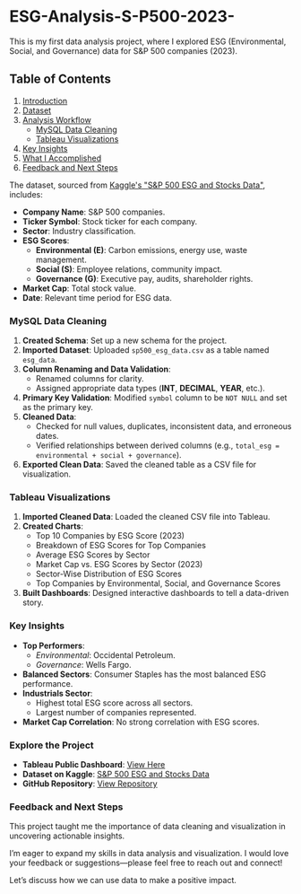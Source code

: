 # ESG-Analysis-S-P500-2023-
This is my first data analysis project, where I explored ESG (Environmental, Social, and Governance) data for S&P 500 companies (2023).

## Table of Contents
1. [Introduction](#introduction)
2. [Dataset](#dataset)
3. [Analysis Workflow](#analysis-workflow)
    - [MySQL Data Cleaning](#mysql-data-cleaning)
    - [Tableau Visualizations](#tableau-visualizations)
4. [Key Insights](#key-insights)
5. [What I Accomplished](#what-i-accomplished)
6. [Feedback and Next Steps](#feedback-and-next-steps)

The dataset, sourced from [Kaggle's "S&P 500 ESG and Stocks Data"](https://bit.ly/41UmKrR), includes:
- **Company Name**: S&P 500 companies.
- **Ticker Symbol**: Stock ticker for each company.
- **Sector**: Industry classification.
- **ESG Scores**:
  - **Environmental (E)**: Carbon emissions, energy use, waste management.
  - **Social (S)**: Employee relations, community impact.
  - **Governance (G)**: Executive pay, audits, shareholder rights.
- **Market Cap**: Total stock value.
- **Date**: Relevant time period for ESG data.

### MySQL Data Cleaning
1. **Created Schema**: Set up a new schema for the project.
2. **Imported Dataset**: Uploaded `sp500_esg_data.csv` as a table named `esg_data`.
3. **Column Renaming and Data Validation**:
    - Renamed columns for clarity.
    - Assigned appropriate data types (**INT**, **DECIMAL**, **YEAR**, etc.).
4. **Primary Key Validation**: Modified `symbol` column to be `NOT NULL` and set as the primary key.
5. **Cleaned Data**:
    - Checked for null values, duplicates, inconsistent data, and erroneous dates.
    - Verified relationships between derived columns (e.g., `total_esg = environmental + social + governance`).
6. **Exported Clean Data**: Saved the cleaned table as a CSV file for visualization.

### Tableau Visualizations
1. **Imported Cleaned Data**: Loaded the cleaned CSV file into Tableau.
2. **Created Charts**:
    - Top 10 Companies by ESG Score (2023)
    - Breakdown of ESG Scores for Top Companies
    - Average ESG Scores by Sector
    - Market Cap vs. ESG Scores by Sector (2023)
    - Sector-Wise Distribution of ESG Scores
    - Top Companies by Environmental, Social, and Governance Scores
3. **Built Dashboards**: Designed interactive dashboards to tell a data-driven story.

### Key Insights
- **Top Performers**:
    - *Environmental*: Occidental Petroleum.
    - *Governance*: Wells Fargo.
- **Balanced Sectors**: Consumer Staples has the most balanced ESG performance.
- **Industrials Sector**:
    - Highest total ESG score across all sectors.
    - Largest number of companies represented.
- **Market Cap Correlation**: No strong correlation with ESG scores.

### Explore the Project
- **Tableau Public Dashboard**: [View Here](https://bit.ly/3DwsNIS)
- **Dataset on Kaggle**: [S&P 500 ESG and Stocks Data](https://bit.ly/41UmKrR)
- **GitHub Repository**: [View Repository](your-github-link)

### Feedback and Next Steps
This project taught me the importance of data cleaning and visualization in uncovering actionable insights. 

I’m eager to expand my skills in data analysis and visualization. I would love your feedback or suggestions—please feel free to reach out and connect!

Let’s discuss how we can use data to make a positive impact.






